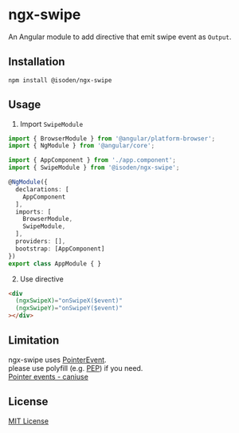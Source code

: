 # ngx-swipe

An Angular module to add directive that emit swipe event as `Output`.

## Installation

```console
npm install @isoden/ngx-swipe
```

## Usage

1. Import `SwipeModule`

```ts
import { BrowserModule } from '@angular/platform-browser';
import { NgModule } from '@angular/core';

import { AppComponent } from './app.component';
import { SwipeModule } from '@isoden/ngx-swipe';

@NgModule({
  declarations: [
    AppComponent
  ],
  imports: [
    BrowserModule,
    SwipeModule,
  ],
  providers: [],
  bootstrap: [AppComponent]
})
export class AppModule { }
```

2. Use directive

```html
<div
  (ngxSwipeX)="onSwipeX($event)"
  (ngxSwipeY)="onSwipeY($event)"
></div>
```

## Limitation

ngx-swipe uses [PointerEvent](https://developer.mozilla.org/ja/docs/Web/API/PointerEvent).  
please use polyfill (e.g. [PEP](https://github.com/jquery/PEP)) if you need.  
[Pointer events - caniuse](https://caniuse.com/#feat=pointer)

## License

[MIT License](https://isoden.mit-license.org)
